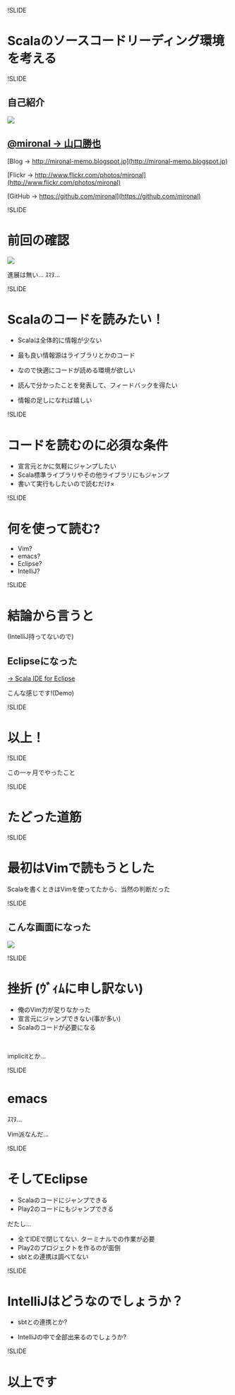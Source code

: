 !SLIDE

# Scalaのソースコードリーディング環境を考える

!SLIDE

## 自己紹介

<img src="http://mironal.github.io/images/twitter_icon.jpeg">

## [@mironal -> 山口勝也](https://twitter.com/mironal)


[Blog -> http://mironal-memo.blogspot.jp](http://mironal-memo.blogspot.jp)

[Flickr -> http://www.flickr.com/photos/mironal](http://www.flickr.com/photos/mironal)

[GitHub -> https://github.com/mironal](https://github.com/mironal)

!SLIDE

# 前回の確認

<img class="border" src="sectiona/list.png">

<br />

進展は無い... ｽﾏﾇ...

!SLIDE

# Scalaのコードを読みたい！

* Scalaは全体的に<span class="red">情報が少ない</span>

* 最も良い情報源はライブラリとかのコード

* なので<span class="red">快適にコードが読める環境</span>が欲しい

* 読んで分かったことを発表して、フィードバックを得たい

* 情報の足しになれば嬉しい


!SLIDE

# コードを読むのに必須な条件

* 宣言元とかに気軽にジャンプしたい
* Scala標準ライブラリやその他ライブラリにもジャンプ
* 書いて実行もしたいので読むだけ×

!SLIDE

# 何を使って読む?

* Vim?
* emacs?
* Eclipse?
* IntelliJ?

!SLIDE

# 結論から言うと

(IntelliJ持ってないので)

## <span class="red">Eclipseになった</span>

[-> Scala IDE for Eclipse](http://scala-ide.org/)

こんな感じです!(Demo)

!SLIDE

# 以上！

!SLIDE

この一ヶ月でやったこと

!SLIDE

# たどった道筋

!SLIDE

# 最初はVimで読もうとした

Scalaを書くときはVimを使ってたから、当然の判断だった

!SLIDE

## こんな画面になった

<img src="https://raw.github.com/mironal/slide/master/shinjuku-scala-za/2013-07-06/scala/sectiona/list.png">

!SLIDE

# 挫折 <span class="v-small">(ｳﾞｨﾑに申し訳ない)</span>

* 俺のVim力が足りなかった
* 宣言元にジャンプできない(事が多い)
* Scalaのコードが必要になる

<br />

implicitとか...

!SLIDE

# emacs

ｽﾏﾇ...

Vim派なんだ...

!SLIDE

# そしてEclipse

* Scalaのコードにジャンプできる
* Play2のコードにもジャンプできる

だたし...

* 全てIDEで閉じてない. ターミナルでの作業が必要
* Play2のプロジェクトを作るのが面倒
* sbtとの連携は調べてない

!SLIDE

# IntelliJはどうなのでしょうか？

* sbtとの連携とか?

* IntelliJの中で全部出来るのでしょうか?

!SLIDE

# 以上です
